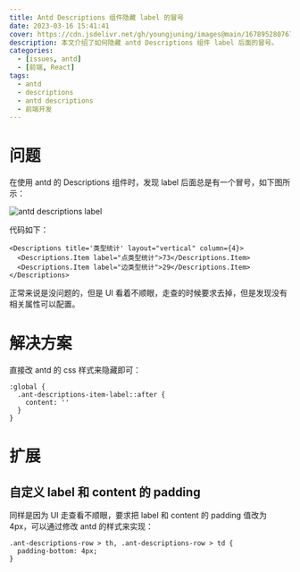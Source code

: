 ```yaml
---
title: Antd Descriptions 组件隐藏 label 的冒号
date: 2023-03-16 15:41:41
cover: https://cdn.jsdelivr.net/gh/youngjuning/images@main/1678952807676.png
description: 本文介绍了如何隐藏 antd Descriptions 组件 label 后面的冒号。
categories:
  - [issues, antd]
  - [前端, React]
tags:
  - antd
  - descriptions
  - antd descriptions
  - 前端开发
---
```


# 问题

在使用 antd 的 Descriptions 组件时，发现 label 后面总是有一个冒号，如下图所示：

![antd descriptions label](https://cdn.jsdelivr.net/gh/youngjuning/images@main/1678952578255.png)

代码如下：

```tsx
<Descriptions title='类型统计' layout="vertical" column={4}>
  <Descriptions.Item label="点类型统计">73</Descriptions.Item>
  <Descriptions.Item label="边类型统计">29</Descriptions.Item>
</Descriptions>
```

正常来说是没问题的，但是 UI 看着不顺眼，走查的时候要求去掉，但是发现没有相关属性可以配置。

# 解决方案

直接改 antd 的 css 样式来隐藏即可：

```less
:global {
  .ant-descriptions-item-label::after {
    content: ''
  }
}
```

# 扩展

## 自定义 label 和 content 的 padding

同样是因为 UI 走查看不顺眼，要求把 label 和 content 的 padding 值改为 4px，可以通过修改 antd 的样式来实现：

```less
.ant-descriptions-row > th, .ant-descriptions-row > td {
  padding-bottom: 4px;
}
```
